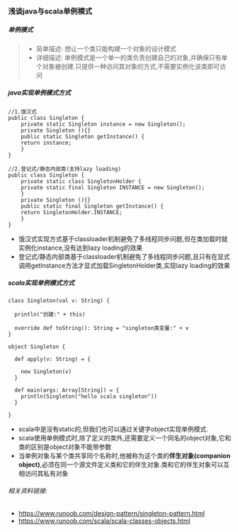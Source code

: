 ### 浅谈java与scala单例模式

##### 单例模式
> - 简单描述: 想让一个类只能构建一个对象的设计模式
> - 详细描述: 单例模式是一个单一的类负责创建自己的对象,并确保只有单个对象被创建.只提供一种访问其对象的方式,不需要实例化该类即可访问

##### java实现单例模式方式
````
//1.饿汉式
public class Singleton {  
    private static Singleton instance = new Singleton();  
    private Singleton (){}  
    public static Singleton getInstance() {  
    return instance;  
    }  
}

//2.登记式/静态内部类(支持lazy loading)
public class Singleton {  
    private static class SingletonHolder {  
    private static final Singleton INSTANCE = new Singleton();  
    }  
    private Singleton (){}  
    public static final Singleton getInstance() {  
    return SingletonHolder.INSTANCE;  
    }  
}
````
- 饿汉式实现方式基于classloader机制避免了多线程同步问题,但在类加载时就实例化instance,没有达到lazy loading的效果
- 登记式/静态内部类基于classloader机制避免了多线程同步问题,且只有在显式调用getInstance方法才显式加载SingletonHolder类,实现lazy loading的效果

##### scala实现单例模式方式
````
class Singleton(val v: String) {

  println("创建:" + this)

  override def toString(): String = "singleton类变量:" + v
}

object Singleton {

  def apply(v: String) = {

    new Singleton(v)
  }

  def main(args: Array[String]) = {
    println(Singleton("hello scala singleton"))
  }
  
}
````
- scala中是没有static的,但我们也可以通过关键字object实现单例模式.
- scala使用单例模式时,除了定义的类外,还需要定义一个同名的object对象,它和类的区别是object对象不能带参数
- 当单例对象与某个类共享同个名称时,他被称为这个类的**伴生对象(companion object)**,必须在同一个源文件定义类和它的伴生对象.类和它的伴生对象可以互相访问其私有对象


###### 相关资料链接:

- https://www.runoob.com/design-pattern/singleton-pattern.html
- https://www.runoob.com/scala/scala-classes-objects.html